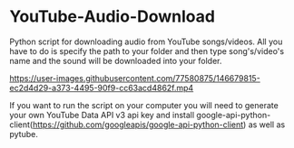# YouTube-Audio-Download
Python script for downloading audio from YouTube songs/videos. All you have to do is specify the path to your folder and then type song's/video's name and the sound will be downloaded into your folder.


https://user-images.githubusercontent.com/77580875/146679815-ec2d4d29-a373-4495-90f9-cc63acd4862f.mp4


If you want to run the script on your computer you will need to generate your own YouTube Data API v3 api key and install google-api-python-client(https://github.com/googleapis/google-api-python-client) as well as pytube.
